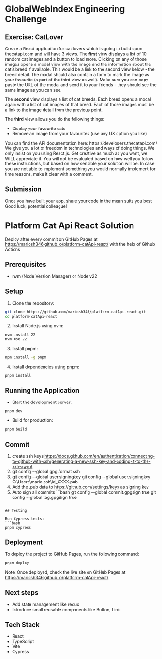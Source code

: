 # GlobalWebIndex Engineering Challenge

## Exercise: CatLover

Create a React application for cat lovers which is going to build upon thecatapi.com and will have 3 views.
The **first** view displays a list of 10 random cat images and a button to load more. Clicking on any of those images opens a modal view with the image and the information about the cat’s breed if available. This would be a link to the second view below - the breed detail. The modal should also contain a form to mark the image as your favourite (a part of the third view as well). Make sure you can copy-paste the URL of the modal and send it to your friends - they should see the same image as you can see.

The **second** view displays a list of cat breeds. Each breed opens a modal again with a list of cat images of that breed. Each of those images must be a link to the image detail from the previous point.

The **third** view allows you do the following things:

- Display your favourite cats
- Remove an image from your favourites (use any UX option you like)

You can find the API documentation here: https://developers.thecatapi.com/
We give you a lot of freedom in technologies and ways of doing things. We only insist on you using React.js. Get creative as much as you want, we WILL appreciate it. You will not be evaluated based on how well you follow these instructions, but based on how sensible your solution will be. In case you are not able to implement something you would normally implement for time reasons, make it clear with a comment.

## Submission

Once you have built your app, share your code in the mean suits you best
Good luck, potential colleague!

# Platform Cat Api React Solution
Deploy after every commit on GitHub Pages at https://mariosh346.github.io/platform-catApi-react/ with the help of Github Actions

## Prerequisites
- nvm (Node Version Manager) or Node v22

## Setup

1. Clone the repository:
```bash
git clone https://github.com/mariosh346/platform-catApi-react.git
cd platform-catApi-react
```

2. Install Node.js using nvm:
```bash
nvm install 22
nvm use 22
```

3. Install pnpm:
```bash
npm install -g pnpm
```

4. Install dependencies using pnpm:
```bash
pnpm install
```

## Running the Application

- Start the development server:
```bash
pnpm dev
```

- Build for production:
```bash
pnpm build
```

## Commit
1. create ssh keys https://docs.github.com/en/authentication/connecting-to-github-with-ssh/generating-a-new-ssh-key-and-adding-it-to-the-ssh-agent
2. git config --global gpg.format ssh
3. git config --global user.signingkey git config --global user.signingkey C:\Users\mario\.ssh\id_XXXX.pub
4. Add the .pub data to https://github.com/settings/keys as signing key
5. Auto sign all commits ```bash
git config --global commit.gpgsign true
git config --global tag.gpgSign true
```

## Testing

Run Cypress tests:
```bash
pnpm cypress
```

## Deployment

To deploy the project to GitHub Pages, run the following command:

```sh
pnpm deploy
```

Note: Once deployed, check the live site on GitHub Pages at https://mariosh346.github.io/platform-catApi-react/

## Next steps

- Add state management like redux
- Introduce small reusable components like Button, Link

## Tech Stack

- React
- TypeScript
- Vite
- Cypress

